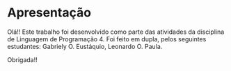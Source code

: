 # Apresentação
Olá!!
Este trabalho foi desenvolvido como parte das atividades da disciplina de Linguagem de Programação 4. 
Foi feito em dupla, pelos seguintes estudantes:
Gabriely O. Eustáquio,
Leonardo O. Paula.

Obrigada!!

